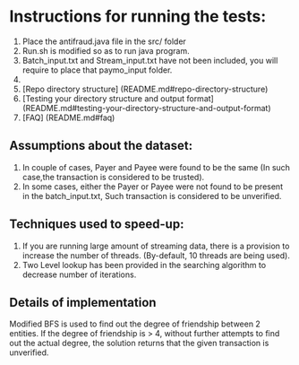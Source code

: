 # Instructions for running the tests:

1. Place the antifraud.java file in the src/ folder 
2. Run.sh is modified so as to run java program. 
3. Batch_input.txt and Stream_input.txt have not been included, you will require to place that paymo_input folder.  
4. 
5. [Repo directory structure] (README.md#repo-directory-structure)
6. [Testing your directory structure and output format] (README.md#testing-your-directory-structure-and-output-format)
7. [FAQ] (README.md#faq)

## Assumptions about the dataset:

1. In couple of cases, Payer and Payee were found to be the same (In such case,the transaction is considered to be trusted). 
2. In some cases, either the Payer or Payee were not found to be present in the batch_input.txt, Such transaction is considered to be unverified. 

## Techniques used to speed-up:

1. If you are running large amount of streaming data, there is a provision to increase the number of threads. (By-default, 10 threads are being used). 
2. Two Level lookup has been provided in the searching algorithm to decrease number of iterations. 

## Details of implementation

Modified BFS is used to find out the degree of friendship between 2 entities. If the degree of friendship is > 4, without further attempts to find out the actual degree, the solution returns that the given transaction is unverified.
